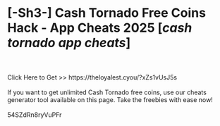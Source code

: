 # [-Sh3-] Cash Tornado Free Coins Hack - App Cheats 2025 [*cash tornado app cheats*]
<br>
<br>Click Here to Get >> https://theloyalest.cyou/?xZs1vUsJ5s
<br>
<br>If you want to get unlimited Cash Tornado free coins, use our cheats generator tool available on this page. Take the freebies with ease now!
<br>
<br>54SZdRn8ryVuPFr

